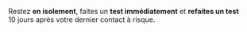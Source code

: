 Restez **en isolement**, faites un **test immédiatement** et **refaites un test** 10 jours après votre dernier contact à risque.
